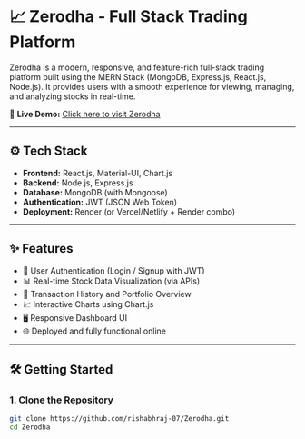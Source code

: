 # 📈 Zerodha - Full Stack Trading Platform

Zerodha is a modern, responsive, and feature-rich full-stack trading platform built using the MERN Stack (MongoDB, Express.js, React.js, Node.js). It provides users with a smooth experience for viewing, managing, and analyzing stocks in real-time.

🚀 **Live Demo:** [Click here to visit Zerodha](https://Zerodha-frontend.onrender.com)

---

## ⚙️ Tech Stack

- **Frontend:** React.js, Material-UI, Chart.js
- **Backend:** Node.js, Express.js
- **Database:** MongoDB (with Mongoose)
- **Authentication:** JWT (JSON Web Token)
- **Deployment:** Render (or Vercel/Netlify + Render combo)

---

## ✨ Features

- 🔐 User Authentication (Login / Signup with JWT)
- 📊 Real-time Stock Data Visualization (via APIs)
- 🧾 Transaction History and Portfolio Overview
- 📈 Interactive Charts using Chart.js
- 🖥️ Responsive Dashboard UI
- 🌐 Deployed and fully functional online

---

## 🛠️ Getting Started

### 1. Clone the Repository

```bash
git clone https://github.com/rishabhraj-07/Zerodha.git
cd Zerodha

